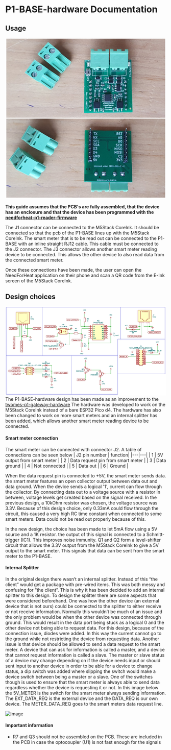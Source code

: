 # P1-BASE-hardware Documentation

## Usage
<img src="../images/pcb.jpg" width="600"  />

<b>This guide assumes that the PCB's are fully assembled, that the device has an enclosure and that the device has been programmed with the [needforheat-p1-reader-firmware](https://github.com/energietransitie/needforheat-p1-reader-firmware) 
</b>

The J1 connector can be connected to the M5Stack CoreInk. It should be connected so that the pcb of the P1-BASE lines up with the M5Stack CoreInk. 
The smart meter that is to be read out can be connected to the P1-BASE with an inline straight RJ12 cable. This cable must be connected to the J2 connector.
The J3 connector allows another smart meter reading device to be connected. This allows the other device to also read data from the connected smart meter.

Once these connections have been made, the user can open the NeedForHeat application on their phone and scan a QR code from the E-Ink screen of the M5Stack CoreInk. 

## Design choices
<img src="../images/schematic.PNG" width=600> </img>
The P1-BASE-hardware design has been made as an improvement to the [twomes-p1-gateway-hardware](https://github.com/energietransitie/twomes-p1-gateway-hardware) The hardware was developed to work on the M5Stack CoreInk instead of a bare ESP32 Pico d4. The hardware has also been changed to work on more smart meters and an internal splitter has been added, which allows another smart meter reading device to be connected.

#### Smart meter connection
The smart meter can be connected with connector J2. A table of connections can be seen below 
| J2 pin number | function|
|---|---|
| 1 | 5V output from smart meter |
| 2 | Data request pin from smart meter |
| 3 | Data ground |
| 4 | Not connected |
| 5 | Data out |
| 6 | Ground |

When the data request pin is connected to +5V, the smart meter sends data. the smart meter features an open collector output between data out and data ground. 
When the device sends a logical '1', current can flow through the collector. By connecting data out to a voltage source with a resistor in between, voltage levels get created based on the signal received.
In the previous design, a 10kOhm resistor was chosen, the voltage source was 3.3V. Because of this design choice, only 0.33mA could flow through the circuit, this caused a very high RC time constant when connected to some smart meters. Data could not be read out properly because of this.

In the new design, the choice has been made to let 5mA flow using a 5V source and a 1K resistor.
the output of this signal is connected to a Schmitt-trigger (IC1). This improves noise immunity.
Q1 and Q2 form a level-shifter circuit that allows the 3.3V output from the M5Stack CoreInk to give a 5V output to the smart meter. This signals that data can be sent from the smart meter to the P1-BASE.

#### Internal Splitter
In the original design there wasn’t an internal splitter. Instead of this “the client” would get a package with pre-wired items. This was both messy and confusing for “the client”. This is why it has been decided to add an internal splitter to this design. 
To design the splitter there are some aspects that were considered beforehand. One was how the other  device (an external device that is not ours) could be connected to the splitter to either receive or not receive information. Normally this wouldn’t be much of an issue and the only problem would be when the other device was connected through ground. This would result in the data port being stuck as a logical 0 and the other device not being able to request data. For this design, because of the  connection issue, diodes were added. In this way  the current cannot go to the ground while not restricting the device from requesting data. 
Another issue is that device should be allowed to send a data request to the smart meter. A device that can ask for information is called a master, and a device that cannot request information is called a slave. The master or slave status of a device may  change depending on if the device needs input or should sent input to another device in order to be able for a device to change status, a dip switch was added where slipping the switch would make a device switch between being a master or a slave. One of the switches though is used to ensure that the smart meter is always able to send data regardless whether the device is requesting it or not. In this image below the 5V_METER is the switch for the smart meter always sending information. The EXT_DATA_REQ is the external device and the DATA_REQ is our own device. The METER_DATA_REQ goes to the smart meters data request line. 

![image](https://github.com/energietransitie/needforheat-p1-base-hardware/assets/159789931/4d5e910e-4a6b-48e6-9d21-6f5d7cf72989)



#### Important information 
* R7 and Q3 should not be assembled on the PCB. These are included in the PCB in case the optocoupler (U1) is not fast enough for the signals
